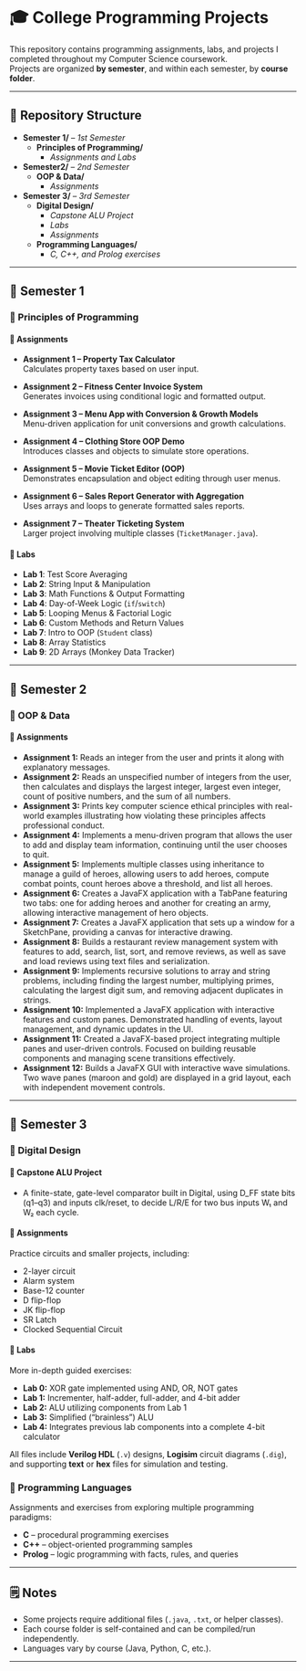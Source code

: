 # 🎓 College Programming Projects  

This repository contains programming assignments, labs, and projects I completed throughout my Computer Science coursework.  
Projects are organized **by semester**, and within each semester, by **course folder**.  

---

## 📂 Repository Structure  

- **Semester 1/** – *1st Semester*  
  - **Principles of Programming/**  
    - *Assignments and Labs*  
- **Semester2/** – *2nd Semester*  
  - **OOP & Data/**  
    - *Assignments*  
- **Semester 3/** – *3rd Semester*  
  - **Digital Design/**  
    - *Capstone ALU Project*  
    - *Labs*
    - *Assignments*  
  - **Programming Languages/**  
    - *C, C++, and Prolog exercises*  
---

## 📘 Semester 1  

### 📖 Principles of Programming  

#### 🔹 Assignments  
- **Assignment 1 – Property Tax Calculator**  
  Calculates property taxes based on user input.  

- **Assignment 2 – Fitness Center Invoice System**  
  Generates invoices using conditional logic and formatted output.  

- **Assignment 3 – Menu App with Conversion & Growth Models**  
  Menu-driven application for unit conversions and growth calculations.  

- **Assignment 4 – Clothing Store OOP Demo**  
  Introduces classes and objects to simulate store operations.  

- **Assignment 5 – Movie Ticket Editor (OOP)**  
  Demonstrates encapsulation and object editing through user menus.  

- **Assignment 6 – Sales Report Generator with Aggregation**  
  Uses arrays and loops to generate formatted sales reports.  

- **Assignment 7 – Theater Ticketing System**  
  Larger project involving multiple classes (`TicketManager.java`).  

#### 🔹 Labs  
- **Lab 1**: Test Score Averaging  
- **Lab 2**: String Input & Manipulation  
- **Lab 3**: Math Functions & Output Formatting  
- **Lab 4**: Day-of-Week Logic (`if`/`switch`)  
- **Lab 5**: Looping Menus & Factorial Logic  
- **Lab 6**: Custom Methods and Return Values  
- **Lab 7**: Intro to OOP (`Student` class)  
- **Lab 8**: Array Statistics  
- **Lab 9**: 2D Arrays (Monkey Data Tracker)  

---

## 📘 Semester 2  

### 📖 OOP & Data  

#### 🔹 Assignments  
- **Assignment 1:** 
  Reads an integer from the user and prints it along with explanatory messages.
- **Assignment 2:** 
  Reads an unspecified number of integers from the user, then calculates and displays the largest integer, largest even integer, count of positive numbers, and the sum of all numbers.
- **Assignment 3:**
  Prints key computer science ethical principles with real-world examples illustrating how violating these principles affects professional conduct.
- **Assignment 4:**
  Implements a menu-driven program that allows the user to add and display team information, continuing until the user chooses to quit.
- **Assignment 5:**
  Implements multiple classes using inheritance to manage a guild of heroes, allowing users to add heroes, compute combat points, count heroes above a threshold, and list all heroes.
- **Assignment 6:**
  Creates a JavaFX application with a TabPane featuring two tabs: one for adding heroes and another for creating an army, allowing interactive management of hero objects.
- **Assignment 7:**
  Creates a JavaFX application that sets up a window for a SketchPane, providing a canvas for interactive drawing.
- **Assignment 8:** 
  Builds a restaurant review management system with features to add, search, list, sort, and remove reviews, as well as save and load reviews using text files and serialization.
- **Assignment 9:** 
  Implements recursive solutions to array and string problems, including finding the largest number, multiplying primes, calculating the largest digit sum, and removing adjacent duplicates in strings.
- **Assignment 10:** 
  Implemented a JavaFX application with interactive features and custom panes. Demonstrated handling of events, layout management, and dynamic updates in the UI.  
- **Assignment 11:** 
  Created a JavaFX-based project integrating multiple panes and user-driven controls. Focused on building reusable components and managing scene transitions effectively. 
- **Assignment 12:** 
  Builds a JavaFX GUI with interactive wave simulations. Two wave panes (maroon and gold) are displayed in a grid layout, each with independent movement controls.

---
## 📘 Semester 3  

### 📖 Digital Design  

#### 🔹 Capstone ALU Project  
- A finite-state, gate-level comparator built in Digital, using D_FF state bits (q1–q3) and inputs clk/reset, to decide L/R/E for two bus inputs W₁ and W₂ each cycle.  

#### 🔹 Assignments  
Practice circuits and smaller projects, including:  
- 2-layer circuit  
- Alarm system  
- Base-12 counter  
- D flip-flop  
- JK flip-flop  
- SR Latch
- Clocked Sequential Circuit

#### 🔹 Labs  
More in-depth guided exercises:  
- **Lab 0:** XOR gate implemented using AND, OR, NOT gates  
- **Lab 1:** Incrementer, half-adder, full-adder, and 4-bit adder  
- **Lab 2:** ALU utilizing components from Lab 1  
- **Lab 3:** Simplified (“brainless”) ALU  
- **Lab 4:** Integrates previous lab components into a complete 4-bit calculator  

All files include **Verilog HDL** (`.v`) designs, **Logisim** circuit diagrams (`.dig`), and supporting **text** or **hex** files for simulation and testing. 

### 📖 Programming Languages  

Assignments and exercises from exploring multiple programming paradigms:  
- **C** – procedural programming exercises  
- **C++** – object-oriented programming samples  
- **Prolog** – logic programming with facts, rules, and queries 
---

## 🗒️ Notes  
- Some projects require additional files (`.java`, `.txt`, or helper classes).  
- Each course folder is self-contained and can be compiled/run independently.  
- Languages vary by course (Java, Python, C, etc.).  

---
